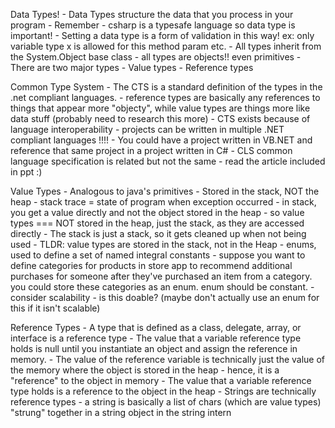 Data Types!
    - Data Types structure the data that you process in your program
    - Remember - csharp is a typesafe language so data type is important!
        - Setting a data type is a form of validation in this way! ex: only variable type x is allowed for this method param etc.
    - All types inherit from the System.Object base class - all types are objects!! even primitives
    - There are two major types
        - Value types
        - Reference types

Common Type System
    - The CTS is a standard definition of the types in the .net compliant languages.
    - reference types are basically any references to things that appear more "objecty", while value types are things more like data stuff (probably need to research this more)
    - CTS exists because of language interoperability
        - projects can be written in multiple .NET compliant languages !!!!
        - You could have a project written in VB.NET and reference that same project in a project written in C#
    - CLS common language specification is related but not the same - read the article included in ppt :)
    
Value Types
    - Analogous to java's primitives
    - Stored in the stack, NOT the heap
        - stack trace = state of program when exception occurred
        - in stack, you get a value directly and not the object stored in the heap
        - so value types === NOT stored in the heap, just the stack, as they are accessed directly
        - The stack is just a stack, so it gets cleaned up when not being used
        - TLDR: value types are stored in the stack, not in the Heap
    - enums, used to define a set of named integral constants
        - suppose you want to define categories for products in store app to recommend additional purchases for someone after they've purchased an item from a category. you could store these categories as an enum. enum should be constant. 
        - consider scalability - is this doable? (maybe don't actually use an enum for this if it isn't scalable)

Reference Types
    - A type that is defined as a class, delegate, array, or interface is a reference type
    - The value that a variable reference type holds is null until you instantiate an object and assign the reference in memory.
    - The value of the reference variable is technically just the value of the memory where the object is stored in the heap - hence, it is a "reference" to the object in memory
    - The value that a variable reference type holds is a reference to the object in the heap
    - Strings are technically reference types - a string is basically a list of chars (which are value types) "strung" together in a string object in the string intern
